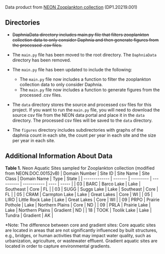 Data product from [NEON Zooplankton collection](https://data.neonscience.org/data-products/DP1.20219.001) (DP1.20219.001)

## Directories
- ~~DaphniaData directory includes main.py file that filters zooplankton collection data to only consider Daphnia and then generate figures from the processed .csv files.~~
  
- The `main.py` file has been moved to the root directory. The `DaphniaData` directory has been removed.
- The `main.py` file has been updated to include the following:
  - The `main.py` file now includes a function to filter the zooplankton collection data to only consider Daphnia.
  - The `main.py` file now includes a function to generate figures from the processed .csv files.

- The `data` directory stores the source and processed csv files for this project. If you want to run the `main.py` file, you will need to download the source csv file from the NEON data portal and place it in the `data` directory. The processed csv files will be saved to the `data` directory.

- The `figures` directory includes subdirectories with graphs of the daphnia count in each site, the count per year in each site and the size per year in each site.
  
## Additional Information About Data

**Table 1.** Neon Aquatic Sites sampled for Zooplankton collection (modified from NEON.DOC.00152vB)
| Domain Number	| Site ID |	Site Name	| Site Class | Domain Name | Type	| State |
| ------------- | ------- | --------- | ---------- | ----------- | ---- | ----- |
| 03 | BARC	| Barco Lake | Lake | Southeast | Core |	FL |
| 03 | SUGG	| Suggs Lake | Lake |	Southeast |	Core | FL |
| 05 | CRAM	| Carmpton Lake	| Lake | Great Lakes | Core	| WI |
| 05 | LIRO | Little Rock Lake | Lake | Great Lakes | Core | WI |
| 09 | PRPO | Prairie Pothole | Lake | Northern Plains | Core | ND |
| 09 | PRLA | Prairie Lake | Lake | Northern Plains | Gradient | ND |
| 18 | TOOK | Toolik Lake | Lake | Tundra | Gradient | AK |

*Note: The difference between core and gradient sites: Core aquatic sites are located in areas that are not significantly influenced by built structures, e.g., bridges, or human activities that may impact water quality, such as urbanization, agriculture, or wastewater effluent. Gradient aquatic sites are located in order to capture environmental gradients.

